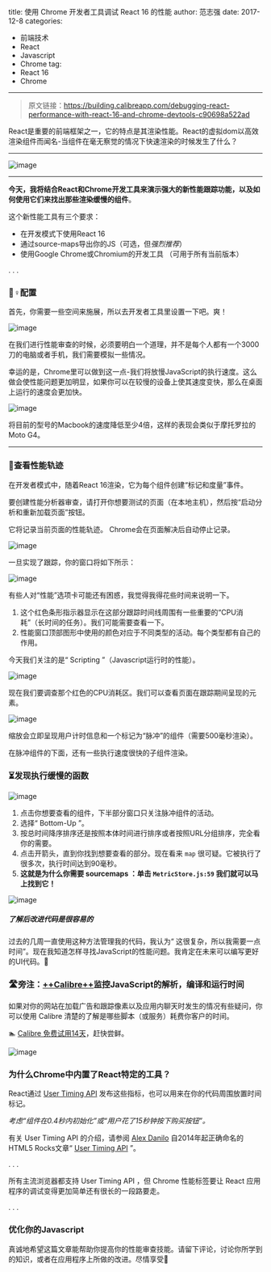 title:  使用 Chrome 开发者工具调试 React 16 的性能
author:  范志强
date:  2017-12-8
categories:
- 前端技术
- React
- Javascript
- Chrome
tag:
- React 16 
- Chrome
---

>原文链接：https://building.calibreapp.com/debugging-react-performance-with-react-16-and-chrome-devtools-c90698a522ad

React是重要的前端框架之一，它的特点是其渲染性能。React的虚拟dom以高效渲染组件而闻名-当组件在毫无察觉的情况下快速渲染的时候发生了什么？


---

![image](http://wx2.sinaimg.cn/large/3fc2eae1ly1fme2axha9cg217e13gnpi.gif)


---


**今天，我将结合React和Chrome开发工具来演示强大的新性能跟踪功能，以及如何使用它们来找出那些渲染缓慢的组件**。

这个新性能工具有三个要求：

- 在开发模式下使用React 16
- 通过source-maps导出你的JS（可选，但*强烈推荐*）
- 使用Google Chrome或Chromium的开发工具 （可用于所有当前版本）

.   .   .

### 👷♀配置

首先，你需要一些空间来施展，所以去开发者工具里设置一下吧。爽！

![image](https://cdn-images-1.medium.com/max/1600/1*-vtAWWryE6dtsPXkuOU7xQ.gif)

在我们进行性能审查的时候，必须要明白一个道理，并不是每个人都有一个3000刀的电脑或者手机，我们需要模拟一些情况。

幸运的是，Chrome里可以做到这一点-我们将放慢JavaScript的执行速度。这么做会使性能问题更加明显，如果你可以在较慢的设备上使其速度变快，那么在桌面上运行的速度会更加快。

![image](https://cdn-images-1.medium.com/max/1600/1*aL8cq4bJxsH4RcTFblGfBg.gif)

将目前的型号的Macbook的速度降低至少4倍，这样的表现会类似于摩托罗拉的Moto G4。

---

### 🔬查看性能轨迹

在开发者模式中，随着React 16渲染，它为每个组件创建“标记和度量”事件。

要创建性能分析器审查，请打开你想要测试的页面（在本地主机），然后按“启动分析和重新加载页面”按钮。

它将记录当前页面的性能轨迹。 Chrome会在页面解决后自动停止记录。

![image](https://cdn-images-1.medium.com/max/1600/1*KXQKkbo8Ujfd8JcRDK9RAA.gif)

一旦实现了跟踪，你的窗口将如下所示：

![image](https://cdn-images-1.medium.com/max/2000/1*JH7OdBXRtDjxLUqGT3b51A.png)

有些人对“性能”选项卡可能还有困惑，我觉得我得花些时间来说明一下。

1. 这个红色条形指示器显示在这部分跟踪时间线周围有一些重要的“CPU消耗”（长时间的任务）。我们可能需要查看一下。
2. 性能窗口顶部图形中使用的颜色对应于不同类型的活动。每个类型都有自己的作用。

今天我们关注的是“ Scripting ”（Javascript运行时的性能）。


![image](http://wx2.sinaimg.cn/large/3fc2eae1ly1fme2axha9cg217e13gnpi.gif)


现在我们要调查那个红色的CPU消耗区。我们可以查看页面在跟踪期间呈现的元素。

![image](https://cdn-images-1.medium.com/max/2000/1*CsggR2GWwz_E7P68sYGJJA.gif)

缩放会立即呈现用户计时信息和一个标记为“脉冲”的组件（需要500毫秒渲染）。

在脉冲组件的下面，还有一些执行速度很快的子组件渲染。

### ⏳发现执行缓慢的函数

![image](https://cdn-images-1.medium.com/max/2000/1*q5jXMcIIefR9e_Vhc-kXRQ.png)

1. 点击你想要查看的组件，下半部分窗口只关注脉冲组件的活动。
2. 选择“ Bottom-Up ”。
3. 按总时间降序排序还是按照本体时间进行排序或者按照URL分组排序，完全看你的需要。
4. 点击开箭头，直到你找到想要查看的部分。现在看来 `map` 很可疑。它被执行了很多次，执行时间达到90毫秒。
5. **这就是为什么你需要 sourcemaps ：单击 `MetricStore.js:59` 我们就可以马上找到它！**

![image](https://cdn-images-1.medium.com/max/1600/1*X-Wkg_xcIr3cJEDMFhav6A.png)

##### 了解后改进代码是很容易的

过去的几周一直使用这种方法管理我的代码，我认为“ 这很复杂，所以我需要一点时间”。现在我知道怎样寻找JavaScript的性能问题。我肯定在未来可以编写更好的UI代码。🙈

### 🛣旁注：[++Calibre++](https://calibreapp.com/)监控JavaScript的解析，编译和运行时间

如果对你的网站在加载广告和跟踪像素以及应用内聊天时发生的情况有些疑问，你可以使用 Calibre 清楚的了解是哪些脚本（或服务）耗费你客户的时间。

🏊 [Calibre 免费试用14天](https://calibreapp.com/)，赶快尝鲜。

![image](https://cdn-images-1.medium.com/max/1600/1*Z7RFbdAMiWJwDNXDW6UAPA.png)

### 为什么Chrome中内置了React特定的工具？

React通过 [User Timing API](https://developer.mozilla.org/en-US/docs/Web/API/User_Timing_API) 发布这些指标，也可以用来在你的代码周围放置时间标记。

*考虑“组件在0.4秒内初始化”或“用户花了15秒钟按下购买按钮”。*

有关 User Timing API 的介绍，请参阅 [Alex Danilo](https://twitter.com/alexanderdanilo) 自2014年起正确命名的HTML5 Rocks文章“ [User Timing API](https://developer.mozilla.org/en-US/docs/Web/API/User_Timing_API) ”。

.   .   .

所有主流浏览器都支持 User Timing API ，但 Chrome 性能标签要让 React 应用程序的调试变得更加简单还有很长的一段路要走。

.   .   .

### 优化你的Javascript

真诚地希望这篇文章能帮助你提高你的性能审查技能。请留下评论，讨论你所学到的知识，或者在应用程序上所做的改进。尽情享受🙋
